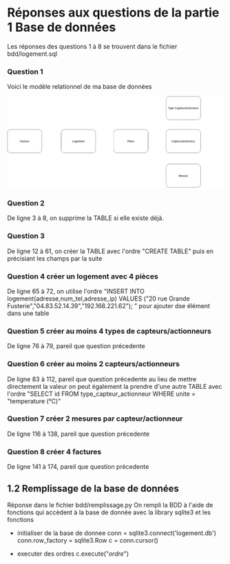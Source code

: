 # Réponses aux questions de la partie 1 Base de données 

Les réponses des questions 1 à 8 se trouvent dans le fichier bdd/logement.sql

### Question 1 

Voici le modèle relationnel de ma base de données

<img src="https://github.com/lamv05/logement-eco-responsable/blob/master/model_relationnel.png" width="1000"/><br/>

### Question 2

De ligne 3 à 8, on supprime la TABLE si elle existe déjà.

### Question 3

De ligne 12 à 61, on créer la TABLE avec l'ordre "CREATE TABLE" puis en précisiant les champs par la suite

### Question 4 créer un logement avec 4 pièces

De ligne 65 à 72, on utilise l'ordre "INSERT INTO logement(adresse,num_tel,adresse_ip) VALUES ("20 rue Grande Fusterie","04.83.52.14.39","192.168.221.62");
" pour ajouter dse élément dans une table

### Question 5 créer au moins 4 types de capteurs/actionneurs 

De ligne 76 à 79, pareil que question précedente

### Question 6 créer au moins 2 capteurs/actionneurs

De ligne 83 à 112, pareil que question précedente au lieu de mettre directement la valeur on peut également la prendre d'une autre TABLE avec l'ordre "SELECT id FROM type_capteur_actionneur WHERE unite = "temperature (°C)" 

### Question 7 créer 2 mesures par capteur/actionneur

De ligne 116 à 138, pareil que question précedente

### Question 8 créer 4 factures

De ligne 141 à 174, pareil que question précedente

## 1.2 Remplissage de la base de données

Réponse dans le fichier bdd/remplissage.py
On rempli la BDD à l'aide de fonctions qui accèdent à la base de donnée avec la library sqlite3 et les fonctions 

- initialiser de la base de donnee 
conn = sqlite3.connect('logement.db')
conn.row_factory = sqlite3.Row
c = conn.cursor()

- executer des ordres
c.execute("*ordre*")
